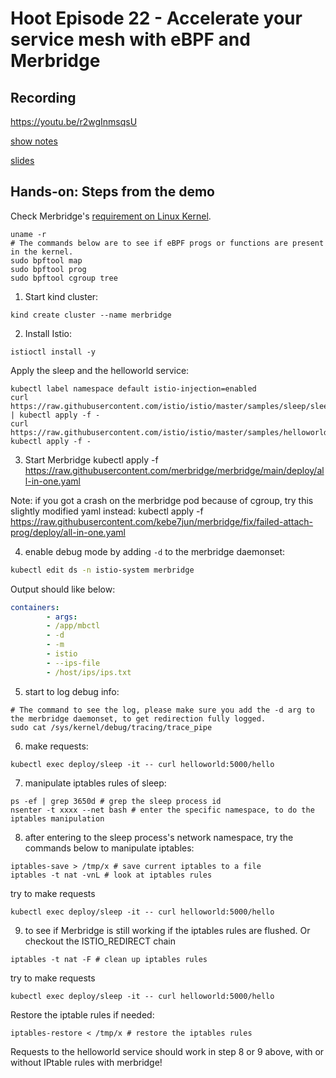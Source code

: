 # Hoot Episode 22 - Accelerate your service mesh with eBPF and Merbridge

## Recording ##
 https://youtu.be/r2wgInmsqsU

[show notes](SHOWNOTES.md)

[slides](merbridge.pdf)

## Hands-on: Steps from the demo

Check Merbridge's [requirement on Linux Kernel](https://github.com/merbridge/merbridge/#install).

```
uname -r
# The commands below are to see if eBPF progs or functions are present in the kernel.
sudo bpftool map
sudo bpftool prog
sudo bpftool cgroup tree
```

1. Start kind cluster: 

```
kind create cluster --name merbridge
```

2. Install Istio:

```
istioctl install -y
```

Apply the sleep and the helloworld service:

```
kubectl label namespace default istio-injection=enabled
curl https://raw.githubusercontent.com/istio/istio/master/samples/sleep/sleep.yaml | kubectl apply -f -
curl https://raw.githubusercontent.com/istio/istio/master/samples/helloworld/helloworld.yaml| kubectl apply -f -
```

3. Start Merbridge
kubectl apply -f https://raw.githubusercontent.com/merbridge/merbridge/main/deploy/all-in-one.yaml

Note: if you got a crash on the merbridge pod because of cgroup, try this slightly modified yaml instead:  kubectl apply -f https://raw.githubusercontent.com/kebe7jun/merbridge/fix/failed-attach-prog/deploy/all-in-one.yaml

4. enable debug mode by adding `-d` to the merbridge daemonset:

```bash
kubectl edit ds -n istio-system merbridge
```

Output should like below:

```yaml
containers:
        - args:
        - /app/mbctl
        - -d
        - -m
        - istio
        - --ips-file
        - /host/ips/ips.txt
```

5. start to log debug info:

```
# The command to see the log, please make sure you add the -d arg to the merbridge daemonset, to get redirection fully logged.
sudo cat /sys/kernel/debug/tracing/trace_pipe
```

6. make requests:

```
kubectl exec deploy/sleep -it -- curl helloworld:5000/hello
```

7. manipulate iptables rules of sleep:

```
ps -ef | grep 3650d # grep the sleep process id
nsenter -t xxxx --net bash # enter the specific namespace, to do the iptables manipulation
```

8. after entering to the sleep process's network namespace, try the commands below to manipulate iptables:

```
iptables-save > /tmp/x # save current iptables to a file
iptables -t nat -vnL # look at iptables rules
```

try to make requests

```
kubectl exec deploy/sleep -it -- curl helloworld:5000/hello
```

9. to see if Merbridge is still working if the iptables rules are flushed. Or checkout the ISTIO_REDIRECT chain

```
iptables -t nat -F # clean up iptables rules
```

try to make requests

```
kubectl exec deploy/sleep -it -- curl helloworld:5000/hello
```

Restore the iptable rules if needed:

```
iptables-restore < /tmp/x # restore the iptables rules
```

Requests to the helloworld service should work in step 8 or 9 above, with or without IPtable rules with merbridge!